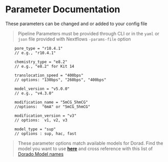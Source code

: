 # Parameter Documentation

These parameters can be changed and or added to your config file

> Pipeline Parameters must be provided through CLI or in the `yaml` or `json` file provided with Nextflows `-params-file` option

```
    pore_type = "r10.4.1"            
    // e.g., "r10.4.1"
    
    chemistry_type = "e8.2"      
    // e.g., "e8.2" for Kit 14
    
    translocation_speed = "400bps"  
    // options: "130bps", "260bps", "400bps"
    
    model_version = "v5.0.0"        
    // e.g., "v4.3.0"
    
    modification_name = "5mCG_5hmCG"    
    //options:  "6mA" or "5mCG_5hmCG"
    
    modification_version = "v3"     
    // options:  v1, v2, v3

    model_type = "sup"
    // options : sup, hac, fast

```

> These parameter options match available models for Dorad. Find the model you want to use <u>[**here**](https://github.com/nanoporetech/dorado?tab=readme-ov-file#available-basecalling-models)</u> and cross reference with this list of [Dorado Model names](ModelList.txt)



